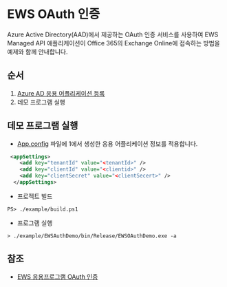 # EWS OAuth 인증 
Azure Active Directory(AAD)에서 제공하는 OAuth 인증 서비스를 사용하여 EWS Managed API 애플리케이션이 Office 365의 Exchange Online에 접속하는 방법을 예제와 함께 안내합니다.

## 순서
1. [Azure AD 응용 어플리케이션 등록](./Resister_Application.md)
2. 데모 프로그램 실행


## 데모 프로그램 실행

- [App.config](./example/EWSOAuthDemo/App.config) 파일에 1에서 생성한 응용 어플리케이션 정보를 적용합니다.

```xml
 <appSettings>
    <add key="tenantId" value="<tenantId>" />
    <add key="clientId" value="<clientid>" />
    <add key="clientSecret" value="<clientSecert>" />
  </appSettings>
```

- 프로젝트 빌드 

```console
PS> ./example/build.ps1
```

- 프로그램 실행

```console
> ./example/EWSAuthDemo/bin/Release/EWSOAuthDemo.exe -a
```


## 참조
- [EWS 응용프로그램 OAuth 인증](https://docs.microsoft.com/en-us/exchange/client-developer/exchange-web-services/how-to-authenticate-an-ews-application-by-using-oauth#register-your-application)
